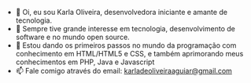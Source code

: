 - 👋 Oi, eu sou Karla Oliveira, desenvolvedora iniciante e amante de tecnologia.
- 👀 Sempre tive grande interesse em tecnologia, desenvolvimento de software e no mundo open source.
- 🌱 Estou dando os primeiros passos no mundo da programação com conhecimento em HTML/HTML5 e CSS, e também aprimorando meus conhecimentos em PHP, Java e Javascript
- 📫 Fale comigo através do email: karladeoliveiraaguiar@gmail.com

<!---
karlaoalima/karlaoalima is a ✨ special ✨ repository because its `README.md` (this file) appears on your GitHub profile.
You can click the Preview link to take a look at your changes.
--->
